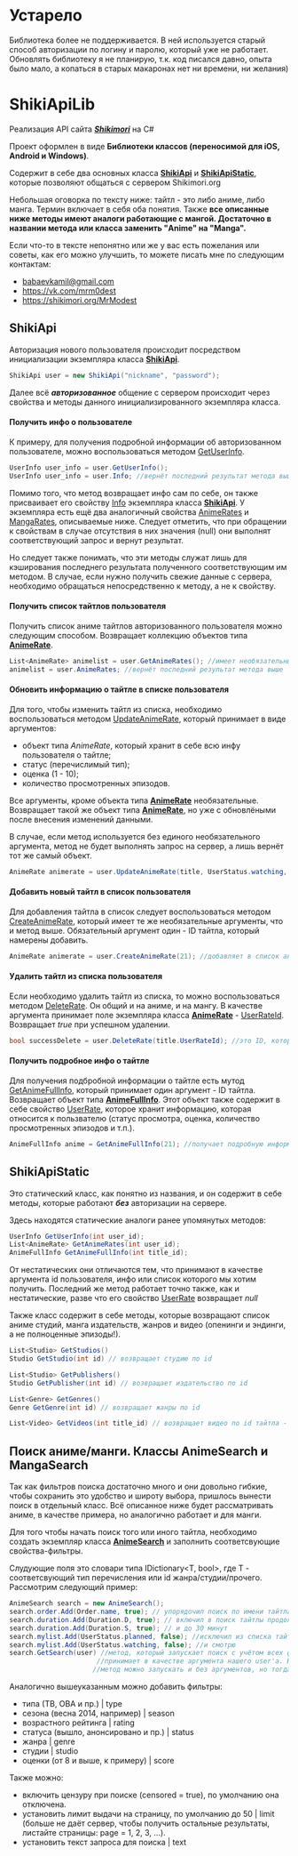 # Устарело
Библиотека более не поддерживается. В ней используется старый способ авторизации по логину и паролю, который уже не работает. 
Обновлять библиотеку я не планирую, т.к. код писался давно, опыта было мало, а копаться в старых макаронах нет ни времени, ни желания)

# ShikiApiLib
Реализация API сайта [***Shikimori***](https://shikimori.org/) на C#

Проект оформлен в виде **Библиотеки классов (переносимой для iOS, Android и Windows)**. 

Содержит в себе два основных класса <a target="_blank" href="Documentation/T_ShikiApiLib_ShikiApi.md"><strong>ShikiApi</strong></a> и <a target="_blank" href="Documentation/T_ShikiApiLib_ShikiApiStatic.md"><strong>ShikiApiStatic</strong></a>, которые позволяют общаться с сервером Shikimori.org

Небольшая оговорка по тексту ниже: тайтл - это либо аниме, либо манга. Термин включает в себя оба понятия. Также **все описанные ниже методы имеют аналоги работающие с мангой. Достаточно в названии метода или класса заменить "Anime" на "Manga".**

Если что-то в тексте непонятно или же у вас есть пожелания или советы, как его можно улучшить, то можете писать мне по следующим контактам:
- babaevkamil@gmail.com
- https://vk.com/mrm0dest
- https://shikimori.org/MrModest

## ShikiApi

Авторизация нового пользователя происходит посредством инициализации экземпляра класса <a target="_blank" href="Documentation/T_ShikiApiLib_ShikiApi.md"><strong>ShikiApi</strong></a>.

```C#
ShikiApi user = new ShikiApi("nickname", "password");
```
Далее всё ***авторизованное*** общение с сервером происходит через свойства и методы данного инициализированного экземпляра класса. 

#### Получить инфо о пользователе
К примеру, для получения подробной информации об авторизованном пользователе, можно воспользоваться методом <a target="_blank" href="Documentation/M_ShikiApiLib_ShikiApi_GetUserInfo.md">GetUserInfo</a>.

```C#
UserInfo user_info = user.GetUserInfo();
UserInfo user_info = user.Info; //вернёт последний результат метода выше
```
Помимо того, что метод возвращает инфо сам по себе, он также присваивает его свойству <a target="_blank" href="Documentation/P_ShikiApiLib_ShikiApi_Info.md">Info</a> экземпляра класса <a target="_blank" href="Documentation/T_ShikiApiLib_ShikiApi.md"><strong>ShikiApi</strong></a>.
У экземпляра есть ещё два аналогичный свойства <a target="_blank" href="Documentation/P_ShikiApiLib_ShikiApi_AnimeRates.md">AnimeRates</a> и <a target="_blank" href="Documentation/P_ShikiApiLib_ShikiApi_MangaRates.md">MangaRates</a>, описываемые ниже.
Следует отметить, что при обращении к свойствам в случае отсутствия в них значения (null) они выполнят соответствующий запрос и вернут результат.

Но следует также понимать, что эти методы служат лишь для кэширования последнего результата полученного соответствующим им методом.
В случае, если нужно получить свежие данные с сервера, необходимо обращаться непосредственно к методу, а не к свойству.

#### Получить список тайтлов пользователя
Получить список аниме тайтлов авторизованного пользователя можно следующим способом. Возвращает коллекцию объектов типа <a href="Documentation/T_ShikiApiLib_AnimeRate.md"><strong>AnimeRate</strong></a>.

```C#
List<AnimeRate> animelist = user.GetAnimeRates(); //имеет необязательный аргумент limit, который задаёт кол-во возвращаемых тайтлов (по умолчанию - все)
animelist = user.AnimeRates; //вернёт последний результат метода выше
```
#### Обновить информацию о тайтле в списке пользователя
Для того, чтобы изменить тайтл из списка, необходимо воспользоваться методом <a target="_blank" href="Documentation/M_ShikiApiLib_ShikiApi_UpdateAnimeRate.md">UpdateAnimeRate</a>, который принимает в виде аргументов:
- объект типа *AnimeRate*, который хранит в себе всю инфу пользователя о тайтле;
- статус (перечислимый тип);
- оценка (1 - 10);
- количество просмотренных эпизодов.

Все аргументы, кроме объекта типа <a href="Documentation/T_ShikiApiLib_AnimeRate.md"><strong>AnimeRate</strong></a> необязательные. Возвращает такой же объект типа <a href="Documentation/T_ShikiApiLib_AnimeRate.md"><strong>AnimeRate</strong></a>, но уже с обновлёными после внесения изменений данными.

В случае, если метод используется без единого необязательного аргумента, метод не будет выполнять запрос на сервер, а лишь вернёт тот же самый объект.

```C#
AnimeRate animerate = user.UpdateAnimeRate(title, UserStatus.watching, 7, 12);
```

#### Добавить новый тайтл в список пользователя
Для добавления тайтла в список следует воспользоваться методом <a target="_blank" href="Documentation/M_ShikiApiLib_ShikiApi_CreateAnimeRate.md">CreateAnimeRate</a>, который имеет те же необязательные аргументы, что и метод выше. Обязательный аргумент один - ID тайтла, который намерены добавить. 

```C#
AnimeRate animerate = user.CreateAnimeRate(21); //добавляет в список аниме с ID = 21 (One Piece) с прочими полями по умолчанию (planned, 0, 0)
```

#### Удалить тайтл из списка пользователя
Если необходимо удалить тайтл из списка, то можно воспользоваться методом <a target="_blank" href="Documentation/M_ShikiApiLib_ShikiApi_DeleteRate.md">DeleteRate</a>. Он общий и на аниме, и на мангу. В качестве аргумента принимает поле экземпляра класса <a href="Documentation/T_ShikiApiLib_AnimeRate.md"><strong>AnimeRate</strong></a> - <a href="Documentation/P_ShikiApiLib_TitleRate_UserRateId.md">UserRateId</a>. Возвращает *true* при успешном удалении. 

```C#
bool successDelete = user.DeleteRate(title.UserRateId); //это ID, который присваивается сервером при добавлении тайтла в список.
```

#### Получить подробное инфо о тайтле
Для получения подбробной информации о тайтле есть мутод <a target="_blank" href="Documentation/M_ShikiApiLib_ShikiApi_GetAnimeFullInfo.md">GetAnimeFullInfo</a>, который принимает один аргумент - ID тайтла. Возвращает объект типа <a href="Documentation/T_ShikiApiLib_AnimeFullInfo.md"><strong>AnimeFullInfo</strong></a>. Этот объект также содержит в себе свойство <a href="Documentation/P_ShikiApiLib_TitleFullInfo_UserRate.md">UserRate</a>, которое хранит информацию, которая относится к пользвателю (статус просмотра, оценка, количество просмотренных эпизодов и т.п.).

```C#
AnimeFullInfo anime = GetAnimeFullInfo(21); //получает подробную информацию об аниме с ID = 21 (One Piece)
```
## ShikiApiStatic

Это статический класс, как понятно из названия, и он содержит в себе методы, которые работают ***без*** авторизации на сервере.

Здесь находятся статические аналоги ранее упомянутых методов:

```C#
UserInfo GetUserInfo(int user_id);
List<AnimeRate> GetAnimeRates(int user_id);
AnimeFullInfo GetAnimeFullInfo(int title_id);
```

От нестатических они отличаются тем, что принимают в качестве аргумента id пользователя, инфо или список которого мы хотим получить. 
Последний же метод работает точно также, как и нестатические, разве что его свойство <a href="Documentation/P_ShikiApiLib_TitleFullInfo_UserRate.md">UserRate</a> возвращает *null*

Также класс содержит в себе методы, которые возвращают список аниме студий, манга издательств, жанров и видео (опенинги и эндинги, а не полноценные эпизоды!).

```C#
List<Studio> GetStudios()
Studio GetStudio(int id) // возвращает студию по id

List<Studio> GetPublishers()
Studio GetPublisher(int id) // возвращает издательство по id

List<Genre> GetGenres()
Genre GetGenre(int id) // возвращает жанры по id

List<Video> GetVideos(int title_id) // возвращает видео по id тайтла - работает только для аниме (!)
```

## Поиск аниме/манги. Классы AnimeSearch и MangaSearch

Так как фильтров поиска достаточно много и они довольно гибкие, чтобы сохранить это удобство и широту выбора, пришлось вынести поиск в отдельный класс. Всё описанное ниже будет рассматривать аниме, в качестве примера, но аналогично работает и для манги.

Для того чтобы начать поиск того или иного тайтла, необходимо создать экземпляр класса <a href="Documentation/T_ShikiApiLib_AnimeSearch.md"><strong>AnimeSearch</strong></a> и заполнить соответсвующие свойства-фильтры. 

Слудующие поля это словари типа IDictionary\<T, bool\>, где T - соответсвующий тип перечисления или id жанра/студии/прочего.
Рассмотрим следующий пример:

```C#
AnimeSearch search = new AnimeSearch();
search.order.Add(Order.name, true); // упорядочил поиск по имени тайтла
search.duration.Add(Duration.D, true); // включил в поиск тайтлы продолжительностью до 10
search.duration.Add(Duration.S, true); // и до 30 минут
search.mylist.Add(UserStatus.planned, false); //исключил из списка тайтлы, которые я запланировал
search.mylist.Add(UserStatus.watching, false); //и смотрю
search.GetSearch(user) //метод, который запускает поиск с учётом всех фильтров. Следует выполнять после установления всех фильтров.
                      //принимает в качестве аргумента нашего user'а. Необходимо для учёта фильтра mylist. 
                     //метод можно запускать и без аргументов, но тогда не будет учитываться фильтр наличия в своём листе (mylist).
```

Аналогично вышеуказанным можно добавить фильтры: 
- типа (ТВ, ОВА и пр.) | type
- сезона (весна 2014, например) | season
- возрастного рейтинга | rating
- статуса (вышло, анонсировано и пр.) | status
- жанра | genre
- студии | studio
- оценки (от 8 и выше, к примеру) | score

Также можно:
- включить цензуру при поиске (censored = true), по умолчанию она отключена.
- установить лимит выдачи на страницу, по умолчанию до 50 | limit
  (больше не даёт сервер, чтобы получить остальные результаты, листайте страницы: page = 1, 2, 3, ...).
- установить текст запроса для поиска | text

